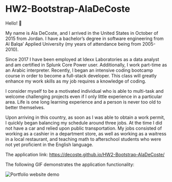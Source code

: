 # HW2-Bootstrap-AlaDeCoste

Hello! :raising_hand:

My name is Ala DeCoste, and I arrived in the United States in October of 2015 from Jordan.  I have a bachelor’s degree in software engineering from Al Balqa’ Applied University (my years of attendance being from 2005-2010).

Since 2017 I have been employed at Idexx Laboratories as a data analyst and am certified in Splunk Core Power user.    Additionally, I work part-time as an Arabic interpreter.
Recently, I began an intensive coding bootcamp course in order to become a full-stack developer.  This class will greatly enhance my work skills as my job requires a knowledge of coding.

I consider myself to be a motivated individual who is able to multi-task and welcome challenging projects even if I only little experience in a particular area.  Life is one long learning experience and a person is never too old to better themselves.

Upon arriving in this country, as soon as I was able to obtain a work permit, I quickly began balancing my schedule around three jobs.  At the time I did not have a car and relied upon public transportation.  My jobs consisted of working as a cashier in a department store, as well as working as a waitress in a local restaurant, and teaching math to afterschool students who were not yet proficient in the English language.

The application link: https://decoste.github.io/HW2-Bootstrap-AlaDeCoste/

The following GIF demonstrates the application functionality:

![Portfolio website demo](./assets/images/portfolio.gif)
 
